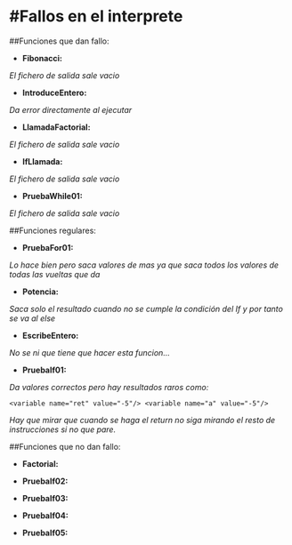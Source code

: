 #Fallos en el interprete
===

##Funciones que dan fallo:

* **Fibonacci:**

*El fichero de salida sale vacio*


* **IntroduceEntero:**

*Da error directamente al ejecutar*


* **LlamadaFactorial:**

*El fichero de salida sale vacio*


* **IfLlamada:**

*El fichero de salida sale vacio*


* **PruebaWhile01:**

*El fichero de salida sale vacio*


##Funciones regulares:

* **PruebaFor01:**

*Lo hace bien pero saca valores de mas ya que saca todos los valores de todas las vueltas que da*


* **Potencia:**

*Saca solo el resultado cuando no se cumple la condición del If y por tanto se va al else*


* **EscribeEntero:**

*No se ni que tiene que hacer esta funcion...*


* **PruebaIf01:**

*Da valores correctos pero hay resultados raros como:*

  `<variable name="ret" value="-5"/>
  <variable name="a" value="-5"/>`

*Hay que mirar que cuando se haga el return no siga mirando el resto de instrucciones si no que pare.*


##Funciones que no dan fallo:

* **Factorial:**

* **PruebaIf02:**

* **PruebaIf03:**

* **PruebaIf04:**

* **PruebaIf05:**